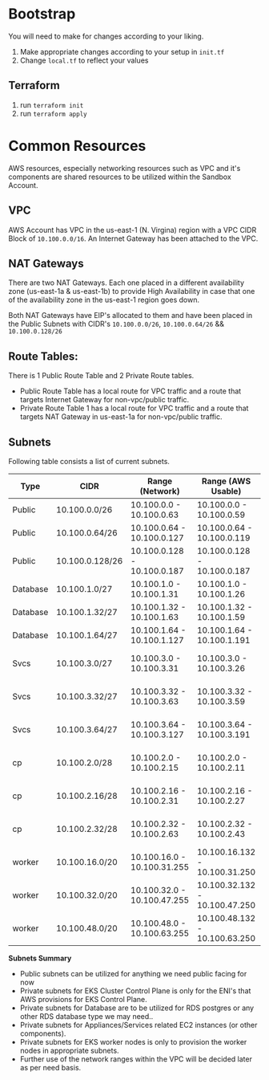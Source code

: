 # Bootstrap

You will need to make for changes according to your liking. 
1. Make appropriate changes according to your setup in `init.tf`
2. Change `local.tf` to reflect your values

## Terraform 

1. run ```terraform init```
2. run ```terraform apply```

# Common Resources

AWS resources, especially networking resources such as VPC and it's components are shared resources to be utilized within the Sandbox Account.

## VPC

AWS Account has VPC in the us-east-1 (N. Virgina) region with a VPC CIDR Block of `10.100.0.0/16`. An Internet Gateway has been attached to the VPC.

## NAT Gateways

There are two NAT Gateways. Each one placed in a different availability zone (us-east-1a & us-east-1b) to provide High Availability in case that one of the availability zone in the us-east-1 region goes down.

Both NAT Gateways have EIP's allocated to them and have been placed in the Public Subnets with CIDR's `10.100.0.0/26`, `10.100.0.64/26` && `10.100.0.128/26`

## Route Tables:

There is 1 Public Route Table and 2 Private Route tables.

- Public Route Table has a local route for VPC traffic and a route that targets Internet Gateway for non-vpc/public traffic.
- Private Route Table 1 has a local route for VPC traffic and a route that targets NAT Gateway in us-east-1a for non-vpc/public traffic.


## Subnets

Following table consists a list of current subnets.

Type     | CIDR            | Range (Network)               | Range (AWS Usable)          | Addresses | Availability Zone | Notes
-------- | --------------- | ----------------------------- | --------------------------- | --------- | ----------------- | --------------------------------------------
Public   | 10.100.0.0/26   | 10.100.0.0 - 10.100.0.63    | 10.100.0.0 - 10.100.0.59      | 64        | us-east-1a        | Public subnet for ALB, Bastion etc..
Public   | 10.100.0.64/26  | 10.100.0.64 - 10.100.0.127  | 10.100.0.64 - 10.100.0.119    | 64        | us-east-1b        | Public subnet for ALB, Bastion etc..
Public   | 10.100.0.128/26 | 10.100.0.128 - 10.100.0.187 | 10.100.0.128 - 10.100.0.187   | 64        | us-east-1c        | Public subnet for ALB, Bastion etc..
Database | 10.100.1.0/27   | 10.100.1.0 - 10.100.1.31    | 10.100.1.0 - 10.100.1.26      | 32        | us-east-1a        | Private subnet for Database(s)
Database | 10.100.1.32/27  | 10.100.1.32 - 10.100.1.63   | 10.100.1.32 - 10.100.1.59     | 32        | us-east-1b        | Private subnet for Database(s)
Database | 10.100.1.64/27  | 10.100.1.64 - 10.100.1.127  | 10.100.1.64 - 10.100.1.191    | 32        | us-east-1c        | Private subnet for Database(s)
Svcs     | 10.100.3.0/27   | 10.100.3.0 - 10.100.3.31    | 10.100.3.0 - 10.100.3.26      | 32        | us-east-1a        | Private subnet for Appliances/Services Usage
Svcs     | 10.100.3.32/27  | 10.100.3.32 - 10.100.3.63   | 10.100.3.32 - 10.100.3.59     | 32        | us-east-1b        | Private subnet for Appliances/Services Usage
Svcs     | 10.100.3.64/27  | 10.100.3.64 - 10.100.3.127  | 10.100.3.64 - 10.100.3.191    | 32        | us-east-1c        | Private subnet for Appliances/Services Usage
cp       | 10.100.2.0/28   | 10.100.2.0 - 10.100.2.15    | 10.100.2.0 - 10.100.2.11      | 16        | us-east-1a        | Private subnet for EKS Cluster Control Plane
cp       | 10.100.2.16/28  | 10.100.2.16 - 10.100.2.31   | 10.100.2.16 - 10.100.2.27     | 16        | us-east-1b        | Private subnet for EKS Cluster Control Plane
cp       | 10.100.2.32/28  | 10.100.2.32 - 10.100.2.63   | 10.100.2.32 - 10.100.2.43     | 16        | us-east-1c        | Private subnet for EKS Cluster Control Plane
worker   | 10.100.16.0/20  | 10.100.16.0 - 10.100.31.255 | 10.100.16.132 - 10.100.31.250 | 4096      | us-east-1a        | Private subnet for EKS Cluster Workers
worker   | 10.100.32.0/20  | 10.100.32.0 - 10.100.47.255 | 10.100.32.132 - 10.100.47.250 | 4096      | us-east-1b        | Private subnet for EKS Cluster Workers
worker   | 10.100.48.0/20  | 10.100.48.0 - 10.100.63.255 | 10.100.48.132 - 10.100.63.250 | 4096      | us-east-1c        | Private subnet for EKS Cluster Workers

**Subnets Summary**

- Public subnets can be utilized for anything we need public facing for now
- Private subnets for EKS Cluster Control Plane is only for the ENI's that AWS provisions for EKS Control Plane.
- Private subnets for Database are to be utilized for RDS postgres or any other RDS database type we may need..
- Private subnets for Appliances/Services related EC2 instances (or other components).
- Private subnets for EKS worker nodes is only to provision the worker nodes in appropriate subnets.
- Further use of the network ranges within the VPC will be decided later as per need basis.
